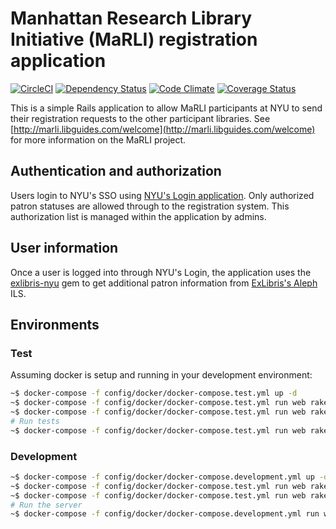 # Manhattan Research Library Initiative (MaRLI) registration application

[![CircleCI](https://circleci.com/gh/NYULibraries/marli.svg?style=svg)](https://circleci.com/gh/NYULibraries/marli)
[![Dependency Status](https://gemnasium.com/NYULibraries/marli.png)](https://gemnasium.com/NYULibraries/marli)
[![Code Climate](https://codeclimate.com/github/NYULibraries/marli.png)](https://codeclimate.com/github/NYULibraries/marli)
[![Coverage Status](https://coveralls.io/repos/NYULibraries/marli/badge.png)](https://coveralls.io/r/NYULibraries/marli)

This is a simple Rails application to allow MaRLI participants at NYU to send their registration requests to the other participant libraries. See [http://marli.libguides.com/welcome](http://marli.libguides.com/welcome) for more information on the MaRLI project.

## Authentication and authorization

Users login to NYU's SSO using [NYU's Login application](https://github.com/NYULibraries/login). Only authorized patron statuses are allowed through to the registration system. This authorization list is managed within the application by admins.

## User information

Once a user is logged into through NYU's Login, the application uses the [exlibris-nyu](https://github.com/NYULibraries/exlibris-nyu) gem to get additional patron information from [ExLibris's Aleph](http://www.exlibris-usa.com/category/Aleph) ILS.

## Environments

### Test

Assuming docker is setup and running in your development environment:

```bash
~$ docker-compose -f config/docker/docker-compose.test.yml up -d
~$ docker-compose -f config/docker/docker-compose.test.yml run web rake db:create
~$ docker-compose -f config/docker/docker-compose.test.yml run web rake db:schema:load
# Run tests
~$ docker-compose -f config/docker/docker-compose.test.yml run web rake
```

### Development

```bash
~$ docker-compose -f config/docker/docker-compose.development.yml up -d
~$ docker-compose -f config/docker/docker-compose.test.yml run web rake db:create
~$ docker-compose -f config/docker/docker-compose.test.yml run web rake db:schema:load
# Run the server
~$ docker-compose -f config/docker/docker-compose.development.yml run web bundle exec rails server -b 0.0.0.0
```
